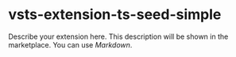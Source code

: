 # vsts-extension-ts-seed-simple #

Describe your extension here. This description will be shown in the marketplace. You can use *Markdown*.